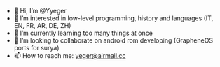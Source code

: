 - 👋 Hi, I’m @Yyeger
- 👀 I’m interested in low-level programming, history and languages (IT, EN, FR, AR, DE, ZH) 
- 🌱 I’m currently learning too many things at once
- 💞️ I’m looking to collaborate on android rom developing (GrapheneOS ports for surya)
- 📫 How to reach me: yeger@airmail.cc

<!---
Yyeger/Yyeger is a ✨ special ✨ repository because its `README.md` (this file) appears on your GitHub profile.
You can click the Preview link to take a look at your changes.
--->
